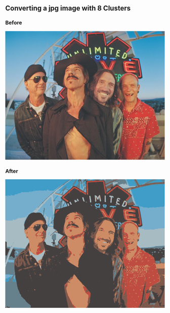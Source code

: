 ## Converting a jpg image with 8 Clusters

### Before
![BeforeImage](src/main/kotlin/images/redhot.png)

### After
![AfterImage](src/main/kotlin/images/alt.png)